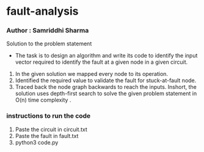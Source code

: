# fault-analysis 
### Author : Samriddhi Sharma

Solution to the problem statement

 - The task is to design an algorithm and write its code to identify the input vector required to identify the fault at a
given node in a given circuit.
1. In the given solution  we mapped every node to its operation.
2. Identified the required value to validate the fault for stuck-at-fault node.
3. Traced back the node graph backwards to reach the inputs.
   Inshort, the solution uses depth-first search to solve the given problem statement in O(n)  time complexity .

### instructions to run the code

1. Paste the circuit in circuit.txt
2. Paste the fault in fault.txt
3. python3 code.py
